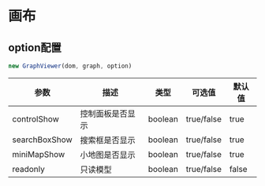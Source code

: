 # 画布

## option配置

```ts
new GraphViewer(dom, graph, option)
```

| 参数            | 描述       | 类型      | 可选值        | 默认值   |
|---------------|----------|---------|------------|-------|
| controlShow   | 控制面板是否显示 | boolean | true/false | true  |
| searchBoxShow | 搜索框是否显示  | boolean | true/false | true  |
| miniMapShow   | 小地图是否显示  | boolean | true/false | true  |
| readonly      | 只读模型     | boolean | true/false | false |